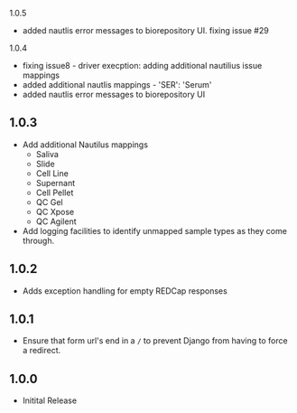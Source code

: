 1.0.5
  * added nautlis error messages to biorepository UI. fixing issue #29

1.0.4
  * fixing issue8 - driver execption: adding additional nautilius issue mappings
  * added additional nautlis mappings -  'SER': 'Serum'
  * added nautlis error messages to biorepository UI

1.0.3
-----
* Add additional Nautilus mappings
  * Saliva
  * Slide
  * Cell Line
  * Supernant
  * Cell Pellet
  * QC Gel
  * QC Xpose
  * QC Agilent
* Add logging facilities to identify unmapped sample types as they come through.

1.0.2
-----
* Adds exception handling for empty REDCap responses

1.0.1
-----
* Ensure that form url's end in a `/` to prevent Django from having to force a redirect.

1.0.0
-----
* Initital Release
